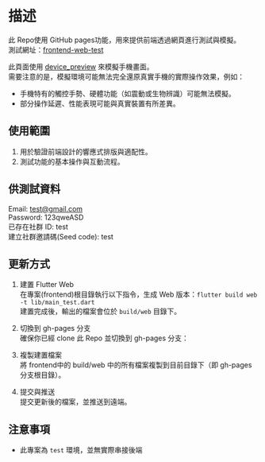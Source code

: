 # 描述
此 Repo使用 GitHub pages功能，用來提供前端透過網頁進行測試與模擬。  
測試網址：[frontend-web-test](https://trainerplux.github.io/frontend-web-test/)

此頁面使用 [device_preview](https://pub.dev/packages/device_preview) 來模擬手機畫面。  
需要注意的是，模擬環境可能無法完全還原真實手機的實際操作效果，例如：  
- 手機特有的觸控手勢、硬體功能（如震動或生物辨識）可能無法模擬。
- 部分操作延遲、性能表現可能與真實裝置有所差異。

## 使用範圍
1.	用於驗證前端設計的響應式排版與適配性。
2.	測試功能的基本操作與互動流程。

## 供測試資料
Email: test@gmail.com  
Password: 123qweASD  
已存在社群 ID: test  
建立社群邀請碼(Seed code): test  

## 更新方式
1. 建置 Flutter Web  
  在專案(frontend)根目錄執行以下指令，生成 Web 版本：`flutter build web -t lib/main_test.dart`  
  建置完成後，輸出的檔案會位於 `build/web` 目錄下。

2. 切換到 gh-pages 分支  
確保你已經 clone 此 Repo 並切換到 gh-pages 分支：

3. 複製建置檔案  
將 frontend中的 build/web 中的所有檔案複製到目前目錄下（即 gh-pages 分支根目錄）。

4. 提交與推送  
提交更新後的檔案，並推送到遠端。

## 注意事項
- 此專案為 `test` 環境，並無實際串接後端
